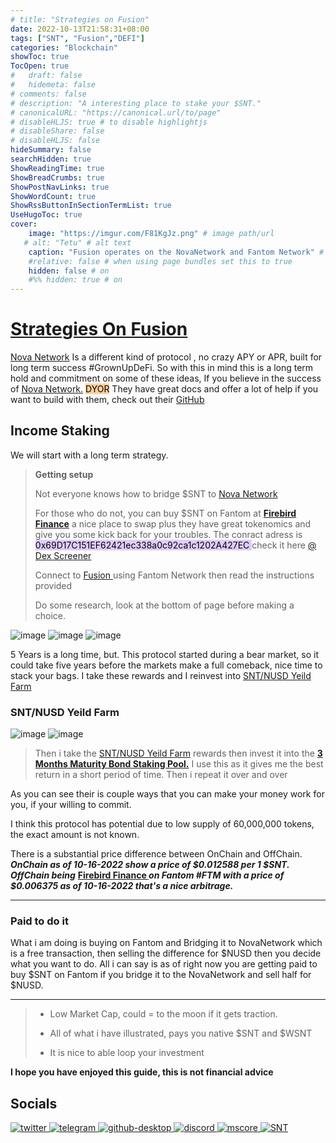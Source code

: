 ```yaml
---
# title: "Strategies on Fusion"
date: 2022-10-13T21:58:31+08:00
tags: ["SNT", "Fusion","DEFI"]
categories: "Blockchain"
showToc: true
TocOpen: true
#   draft: false
#   hidemeta: false
# comments: false
# description: "A interesting place to stake your $SNT."
# canonicalURL: "https://canonical.url/to/page"
# disableHLJS: true # to disable highlightjs
# disableShare: false
# disableHLJS: false
hideSummary: false
searchHidden: true
ShowReadingTime: true
ShowBreadCrumbs: true
ShowPostNavLinks: true
ShowWordCount: true
ShowRssButtonInSectionTermList: true
UseHugoToc: true
cover:
    image: "https://imgur.com/F81KgJz.png" # image path/url
   # alt: "Tetu" # alt text
    caption: "Fusion operates on the NovaNetwork and Fantom Network" # display caption under cover
    #relative: false # when using page bundles set this to true
    hidden: false # on
    #%% hidden: true # on
---
```


#  [Strategies On Fusion  ](https://fusion.novanetwork.io/#/)
[Nova Network](https://novanetwork.io/ecosystem) Is a different kind of protocol , no crazy APY or APR, built for long term success #GrownUpDeFi. So with this in mind this is a long term hold and commitment on some of these ideas,  If you believe in the success of [Nova Network.](https://novanetwork.io/) <mark style="background: #FFB86CA6;">DYOR</mark> They have great docs and offer a lot of help if you want to build with them, check out their [GitHub](https://github.com/nova-network-inc)



 
 


## Income Staking 

We will start with a long term strategy. 
>**Getting  setup**
>
>Not everyone knows how to bridge $SNT to [Nova Network ](https://fusion.novanetwork.io/#/bridge) 
>
>For those who do not, you can buy $SNT on Fantom at **[Firebird Finance](https://app.firebird.finance/swap)** a nice place to swap plus they have great tokenomics and  give you some kick back for your troubles. The conract adress is <mark style="background: #D2B3FFA6;">0x69D17C151EF62421ec338a0c92ca1c1202A427EC </mark>  check it here [@ Dex Screener](https://dexscreener.com/fantom/0x656aad6d994cb71f9a4738cae58ee64fee72345d)  
>
>Connect to [Fusion  ](https://fusion.novanetwork.io/#/bridge) using Fantom Network then read the instructions provided
>
>Do some research, look at the bottom of page before making a choice.



![image](https://user-images.githubusercontent.com/66816413/190131675-f27c7b38-4d11-4a8f-8de1-b7fe70648a87.png)
![image](https://user-images.githubusercontent.com/66816413/190131004-b0ef792e-1037-4109-9ed2-f6e73a221ab5.png)
![image](https://user-images.githubusercontent.com/66816413/190131345-6625bf29-9a40-4658-b099-1e5358b2d638.png)



  
5 Years is a long time, but. This protocol started during a bear market, so it could take five years before the markets make a full comeback, nice time to stack your bags. I take these rewards and I reinvest into [SNT/NUSD Yeild Farm](https://fusion.novanetwork.io/#/farms/SNT/0x1F5396f254EE25377A5C1b9c6BfF5f44e9294fFF)



### SNT/NUSD Yeild Farm
  
 ![image](https://user-images.githubusercontent.com/66816413/190132111-171dd1e0-7497-47fb-8039-352de3157dd1.png)
![image](https://user-images.githubusercontent.com/66816413/190132433-8835ba3c-d295-4776-adf2-e523df3dd5f4.png)


>Then i take the  [SNT/NUSD Yeild Farm](https://fusion.novanetwork.io/#/farms/SNT/0x1F5396f254EE25377A5C1b9c6BfF5f44e9294fFF) rewards then invest it into the  [**3 Months Maturity Bond Staking Pool.**](https://fusion.novanetwork.io/#/bond-staking/pool/2) I use this as it gives me the best return in a short period of time. Then i repeat it over and over












As you can see their is couple ways that you can make your money work for you, if your willing to commit.


I think this protocol has potential due to low supply of 60,000,000 tokens, the exact amount is not known. 

There is a substantial price difference between OnChain and OffChain. ***OnChain as of 10-16-2022  show a price of $0.012588 per 1 $SNT.  OffChain being***  **[Firebird Finance ](https://app.firebird.finance/swap)** ***on Fantom #FTM with a price of  $0.006375  as of  10-16-2022  that's a nice arbitrage.***

---
### Paid to do it
What i am doing is buying on Fantom and Bridging it to NovaNetwork which is a free transaction, then selling the difference for $NUSD then you decide what you want to do. All i can say is as of right now you are getting paid to buy $SNT  on Fantom if you  bridge it to the NovaNetwork and sell half for $NUSD. 

---

>- Low Market Cap, could = to the moon if it gets traction.
>
>- All of what i have illustrated, pays you native $SNT and $WSNT
>
>- It is nice to able loop your investment
>
>


**I hope you have enjoyed this guide, this is not financial advice**






## Socials 



[![twitter](https://user-images.githubusercontent.com/66816413/190385475-aefb4ff5-695b-4606-a215-3a95c43e892c.png)
](https://twitter.com/NovaFinOfficial)
[![telegram](https://user-images.githubusercontent.com/66816413/190385550-c6c13cba-4b2e-419b-982d-dc52d910664d.png)
](https://t.me/NovaChannelOfficial)
[![github-desktop](https://user-images.githubusercontent.com/66816413/190385639-2762b26c-4c38-414f-b39c-85a2f3025d79.png)
](https://github.com/nova-network-inc)
[![discord](https://user-images.githubusercontent.com/66816413/190385723-338da9b4-b22c-434f-83e3-74cb0f145f63.png)
](https://discord.gg/mHtRYmd)
[![mscore](https://user-images.githubusercontent.com/66816413/190385774-bb369498-9b80-4808-a845-0ba494e41166.png)
](https://medium.com/@NovaNetwork) 
[![SNT](https://user-images.githubusercontent.com/66816413/190390073-18f99e56-08f1-464c-9729-b1f158a559af.png)
](https://novanetwork.io/#/)








